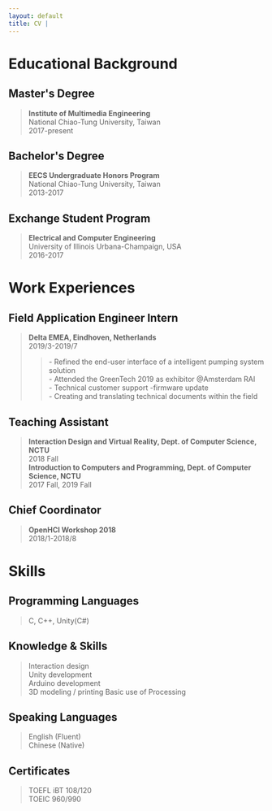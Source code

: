 ```yaml
---
layout: default
title: CV | 
---
```


# Educational Background

## Master's Degree

> **Institute of Multimedia Engineering**  
National Chiao-Tung University, Taiwan  
2017-present

## Bachelor's Degree

> **EECS Undergraduate Honors Program**  
National Chiao-Tung University, Taiwan  
2013-2017  

## Exchange Student Program

> **Electrical and Computer Engineering**  
University of Illinois Urbana-Champaign, USA  
2016-2017  

# Work Experiences

## Field Application Engineer Intern

> **Delta EMEA, Eindhoven, Netherlands**  
2019/3-2019/7  
>> \- Refined the end-user interface of a intelligent pumping system solution  
\- Attended the GreenTech 2019 as exhibitor @Amsterdam RAI  
\- Technical customer support -firmware update  
\- Creating and translating technical documents within the field  

## Teaching Assistant

> **Interaction Design and Virtual Reality, Dept. of Computer Science, NCTU**  
2018 Fall  
> **Introduction to Computers and Programming, Dept. of Computer Science, NCTU**  
2017 Fall, 2019 Fall  

## Chief Coordinator

> **OpenHCI Workshop 2018**  
2018/1-2018/8

# Skills

## Programming Languages

> C, C++, Unity(C#)

## Knowledge & Skills

> Interaction design  
Unity development  
Arduino development  
3D modeling / printing
Basic use of Processing  

## Speaking Languages

> English (Fluent)  
Chinese (Native)  

## Certificates

> TOEFL iBT 108/120  
TOEIC 960/990  
